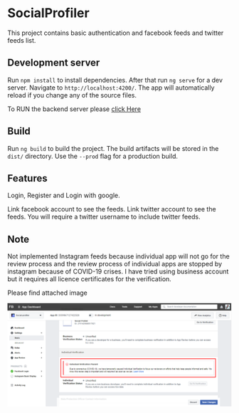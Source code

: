 # SocialProfiler

This project contains basic authentication and facebook feeds and twitter feeds list.
## Development server
Run `npm install` to install dependencies. After that
run `ng serve` for a dev server. Navigate to `http://localhost:4200/`. The app will automatically reload if you change any of the source files.

To RUN the backend server please [click Here](https://github.com/rashmi-s-jain/Social-profiler-backend)
## Build

Run `ng build` to build the project. The build artifacts will be stored in the `dist/` directory. Use the `--prod` flag for a production build.

## Features
Login, Register and Login with google.

Link facebook account to see the feeds.
Link twitter account to see the feeds. You will require a twitter username to include twitter feeds.

## Note
Not implemented Instagram feeds because individual app will not go for the review process and the review process of individual apps are stopped by instagram because of COVID-19 crises. I have tried using business account but it requires all licence certificates for the verification.

Please find attached image

![Screenshot](image/Screenshot.png)
